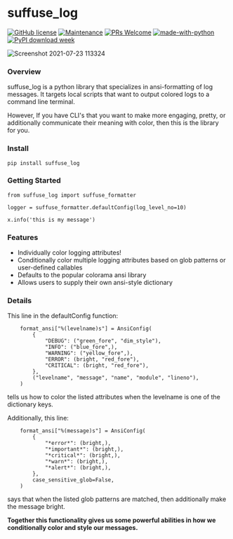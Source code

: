 
# suffuse_log

[![GitHub license](https://img.shields.io/github/license/Naereen/StrapDown.js.svg)](https://github.com/Naereen/StrapDown.js/blob/master/LICENSE)
[![Maintenance](https://img.shields.io/badge/Maintained%3F-yes-green.svg)](https://GitHub.com/Naereen/StrapDown.js/graphs/commit-activity)
[![PRs Welcome](https://img.shields.io/badge/PRs-welcome-brightgreen.svg?style=flat-square)](http://makeapullrequest.com)
[![made-with-python](https://img.shields.io/badge/Made%20with-Python-1f425f.svg)](https://www.python.org/)
[![PyPI download week](https://img.shields.io/pypi/dw/suffuse-log.svg)](https://pypi.python.org/pypi/suffuse-log/)

![Screenshot 2021-07-23 113324](https://user-images.githubusercontent.com/84053244/126813501-a5f428b8-cc96-4c75-9d8b-9735f30f583a.png)

### Overview
suffuse_log is a python library that specializes in ansi-formatting of log messages. It targets 
local scripts that want to output colored logs to a command line terminal. 

However, If you have CLI's that you want to make more engaging, pretty, or additionally communicate their meaning with color,
then this is the library for you. 

### Install

`pip install suffuse_log`

### Getting Started

```
from suffuse_log import suffuse_formatter

logger = suffuse_formatter.defaultConfig(log_level_no=10)

x.info('this is my message')
```


### Features

- Individually color logging attributes!
- Conditionally color multiple logging attributes based on glob patterns or user-defined callables
- Defaults to the popular colorama ansi library
- Allows users to supply their own ansi-style dictionary

### Details

This line in the defaultConfig function:
```
    format_ansi["%(levelname)s"] = AnsiConfig(
        {
            "DEBUG": ("green_fore", "dim_style"),
            "INFO": ("blue_fore",),
            "WARNING": ("yellow_fore",),
            "ERROR": (bright, "red_fore"),
            "CRITICAL": (bright, "red_fore"),
        },
        ("levelname", "message", "name", "module", "lineno"),
    )
```
tells us how to color the listed attributes when the levelname is one of the dictionary keys.


Additionally, this line:

```
    format_ansi["%(message)s"] = AnsiConfig(
        {
            "*error*": (bright,),
            "*important*": (bright,),
            "*critical*": (bright,),
            "*warn*": (bright,),
            "*alert*": (bright,),
        },
        case_sensitive_glob=False,
    )
```

says that when the listed glob patterns are matched, then additionally make the message bright.

**Together this functionality gives us some powerful abilities in how we conditionally color and style our messages.**